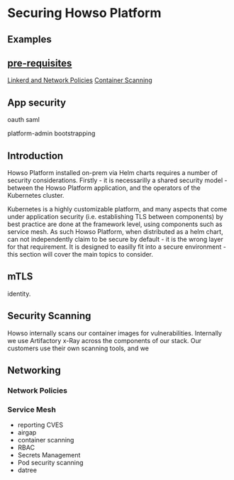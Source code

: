 # Securing Howso Platform 

## Examples
[pre-requisites](../prereqs/README.md)
---
[Linkerd and Network Policies](linkerd/README.md)
[Container Scanning](container-scanning/README.md)


## App security 

oauth saml

platform-admin bootstrapping

## Introduction

Howso Platform installed on-prem via Helm charts requires a number of security considerations.  Firstly - it is necessarilly a shared security model - between the Howso Platform application, and the operators of the Kubernetes cluster.

Kubernetes is a highly customizable platform, and many aspects that come under application security (i.e. establishing TLS between components) by best practice are done at the framework level, using components such as service mesh.  As such Howso Platform, when distributed as a helm chart, can not independently claim to be secure by default - it is the wrong layer for that requirement.  It is designed to easilly fit into a secure environment - this section will cover the main topics to consider.


## mTLS

identity.


## Security Scanning
Howso internally scans our container images for vulnerabilities.  Internally we use Artifactory x-Ray across the components of our stack.  Our customers use their own scanning tools, and we  




## Networking

### Network Policies

### Service Mesh 

- reporting CVES
- airgap
- container scanning
- RBAC
- Secrets Management
- Pod security scanning 
- datree